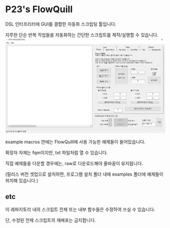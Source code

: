 # P23's FlowQuill
DSL 인터프리터에 GUI를 결합한 자동화 스크립팅 툴입니다.

지루한 단순 반복 작업들을 자동화하는 간단한 스크립트를 제작/실행할 수 있습니다.
![v0.4 preview](preview.png)


example macros 안에는 FlowQuill에 사용 가능한 예제들이 들어있습니다.

확장자 자체는 fqm이지만, txt 파일처럼 열 수 있습니다. 

직접 예제들을 다운할 경우에는, raw로 다운로드해야 줄바꿈이 유지됩니다.

(릴리스 버전 셋업으로 설치하면, 프로그램 설치 폴더 내에 examples 폴더에 예제들이 위치해 있습니다.)



## etc
이 레파지토리 내의 스크립트 전체 또는 내부 함수들은 수정하여 쓰실 수 있습니다.

단, 수정된 전체 스크립트의 재배포는 금지합니다.
